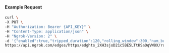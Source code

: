 <!-- Code generated for API Clients. DO NOT EDIT. -->

#### Example Request

```bash
curl \
-X PUT \
-H "Authorization: Bearer {API_KEY}" \
-H "Content-Type: application/json" \
-H "Ngrok-Version: 2" \
-d '{"enabled":true,"tripped_duration":120,"rolling_window":300,"num_buckets":5,"volume_threshold":20,"error_threshold_percentage":0.2}' \
https://api.ngrok.com/edges/https/edghts_2XH3sjoD21c5BE5LTtKSaOqVW8X/routes/edghtsrt_2XH3spKyfHssjaFmdIwsPLl3Ypl/circuit_breaker
```
